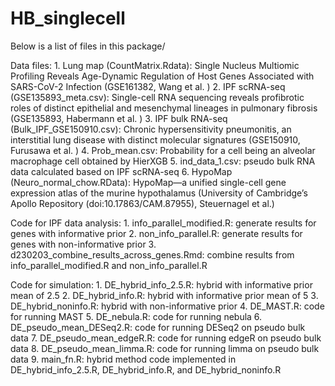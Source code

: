 # HB_singlecell

Below is a list of files in this package/

Data files: 
	1. Lung map (CountMatrix.Rdata): Single Nucleus Multiomic Profiling Reveals Age-Dynamic Regulation of Host Genes Associated with SARS-CoV-2 Infection (GSE161382, Wang et al. )
	2. IPF scRNA-seq (GSE135893_meta.csv): Single-cell RNA sequencing reveals profibrotic roles of distinct epithelial and mesenchymal lineages in pulmonary fibrosis (GSE135893, Habermann et al. )
	3. IPF bulk RNA-seq (Bulk_IPF_GSE150910.csv): Chronic hypersensitivity pneumonitis, an interstitial lung disease with distinct molecular signatures (GSE150910, Furusawa et al. )
	4. Prob_mean.csv: Probability for a cell being an alveolar macrophage cell obtained by HierXGB 
	5. ind_data_1.csv: pseudo bulk RNA data calculated based on IPF scRNA-seq
	6. HypoMap (Neuro_normal_chow.RData): HypoMap—a unified single-cell gene expression atlas of the murine hypothalamus (University of Cambridge’s Apollo Repository (doi:10.17863/CAM.87955), Steuernagel et al.)

Code for IPF data analysis:
	1. info_parallel_modified.R: generate results for genes with informative prior
	2. non_info_parallel.R: generate results for genes with  non-informative prior
	3. d230203_combine_results_across_genes.Rmd: combine results from info_parallel_modified.R and non_info_parallel.R

Code for simulation: 
	1. DE_hybrid_info_2.5.R: hybrid with informative prior mean of 2.5
	2. DE_hybrid_info.R: hybrid with informative prior mean of 5
	3. DE_hybrid_noninfo.R: hybrid with non-informative prior
	4. DE_MAST.R: code for running MAST
	5. DE_nebula.R: code for running nebula
	6. DE_pseudo_mean_DESeq2.R: code for running DESeq2 on pseudo bulk data
	7. DE_pseudo_mean_edgeR.R: code for running edgeR on pseudo bulk data
	8. DE_pseudo_mean_limma.R: code for running limma on pseudo bulk data
	9. main_fn.R: hybrid method code implemented in DE_hybrid_info_2.5.R, DE_hybrid_info.R, and DE_hybrid_noninfo.R

